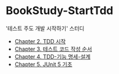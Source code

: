 # BookStudy-StartTdd
'테스트 주도 개발 시작하기' 스터디

- [Chapter 2. TDD 시작](https://github.com/2jigoo/BookStudy-StartTdd/blob/main/docs/02-TDD-시작.md)
- [Chapter 3. 테스트 코드 작성 순서](https://github.com/2jigoo/BookStudy-StartTdd/blob/main/docs/03-TDD-테스트-코드-작성-순서.md)
- [Chapter 4. TDD-기능 명세-설계](https://github.com/2jigoo/BookStudy-StartTdd/blob/main/docs/04-TDD-기능-명세-설계.md)
- [Chapter 5. JUnit 5 기초](https://github.com/2jigoo/BookStudy-StartTdd/blob/main/docs/05-JUnit-5-기초.md)
